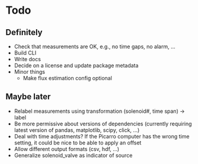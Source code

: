 # Todo

## Definitely
- Check that measurements are OK, e.g., no time gaps, no alarm, ...
- Build CLI
- Write docs
- Decide on a license and update package metadata
- Minor things
  - Make flux estimation config optional

## Maybe later

- Relabel measurements using transformation (solenoid#, time span) -> label
- Be more permissive about versions of dependencies (currently requiring latest version of pandas, matplotlib, scipy, click, ...)
- Deal with time adjustments? If the Picarro computer has the wrong time setting, it could be nice to be able to apply an offset
- Allow different output formats (csv, hdf, ...)
- Generalize solenoid_valve as indicator of source

